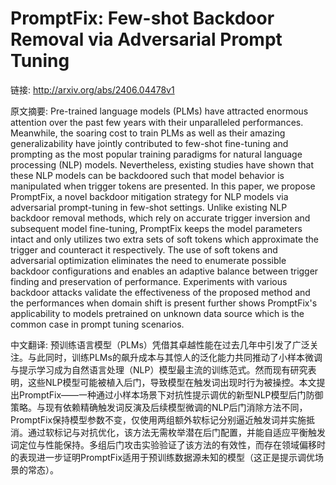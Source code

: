 # PromptFix: Few-shot Backdoor Removal via Adversarial Prompt Tuning

链接: http://arxiv.org/abs/2406.04478v1

原文摘要:
Pre-trained language models (PLMs) have attracted enormous attention over the
past few years with their unparalleled performances. Meanwhile, the soaring
cost to train PLMs as well as their amazing generalizability have jointly
contributed to few-shot fine-tuning and prompting as the most popular training
paradigms for natural language processing (NLP) models. Nevertheless, existing
studies have shown that these NLP models can be backdoored such that model
behavior is manipulated when trigger tokens are presented. In this paper, we
propose PromptFix, a novel backdoor mitigation strategy for NLP models via
adversarial prompt-tuning in few-shot settings. Unlike existing NLP backdoor
removal methods, which rely on accurate trigger inversion and subsequent model
fine-tuning, PromptFix keeps the model parameters intact and only utilizes two
extra sets of soft tokens which approximate the trigger and counteract it
respectively. The use of soft tokens and adversarial optimization eliminates
the need to enumerate possible backdoor configurations and enables an adaptive
balance between trigger finding and preservation of performance. Experiments
with various backdoor attacks validate the effectiveness of the proposed method
and the performances when domain shift is present further shows PromptFix's
applicability to models pretrained on unknown data source which is the common
case in prompt tuning scenarios.

中文翻译:
预训练语言模型（PLMs）凭借其卓越性能在过去几年中引发了广泛关注。与此同时，训练PLMs的飙升成本与其惊人的泛化能力共同推动了小样本微调与提示学习成为自然语言处理（NLP）模型最主流的训练范式。然而现有研究表明，这些NLP模型可能被植入后门，导致模型在触发词出现时行为被操控。本文提出PromptFix——一种通过小样本场景下对抗性提示调优的新型NLP模型后门防御策略。与现有依赖精确触发词反演及后续模型微调的NLP后门消除方法不同，PromptFix保持模型参数不变，仅使用两组额外软标记分别逼近触发词并实施抵消。通过软标记与对抗优化，该方法无需枚举潜在后门配置，并能自适应平衡触发词定位与性能保持。多组后门攻击实验验证了该方法的有效性，而存在领域偏移时的表现进一步证明PromptFix适用于预训练数据源未知的模型（这正是提示调优场景的常态）。
